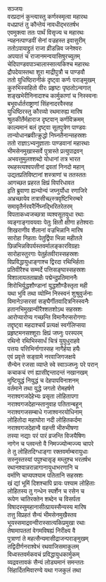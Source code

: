 सञ्जयः  
वरप्रदानं कुन्त्यास्तु कर्णस्स्मृत्वा महारथः  
वधप्राप्तं तु कौन्तेयं नावधीद्भरतर्षभ  
एवमुक्त्वा ततः पार्थं विसृज्य च महारथः  
न्यहनत्पाण्डवीं सेनां वज्रहस्त इवासुरीम्  
ततोऽपायाद्द्रुतं राजा व्रीडन्निव जनेश्वरः  
अपयातं च राजानमन्वयासिषुरच्युतम्  
चेदिपाण्डवपाञ्चालास्सात्यकिश्च महारथः  
द्रौपदेयास्तथा शूरा माद्रीपुत्रौ च पाण्डवौ  
ततो युधिष्ठिरानीकं दृष्ट्वा कर्णः पराङ्मुखम्  
कुरुभिस्सहितो वीरः प्रहृष्टः पृष्ठतोऽन्वगात्  
शङ्खभेरीनिनादाश्च कार्मुकाणां च निस्स्वनाः  
बभूवर्धार्तराष्ट्राणां सिंहनादरवैस्सह  
युधिष्ठिरस्तु कौरव्यो रथमारुह्य मारिष  
श्रुतकीर्तेर्महाराज दृष्टवान् कर्णविक्रमम्  
काल्यमानं बलं दृष्ट्वा सूतपुत्रेण पाण्डवः  
तान्योधानब्रवीत्क्रुद्धो निघ्नतैनान्सहस्रशः  
ततो राज्ञाऽभ्यनुज्ञाताः पाण्डवानां महारथाः  
भीमसेनमुखास्सर्वे पुत्रास्ते प्रत्युपाद्रवन्  
अभवत्तुमुलश्शब्दो योधानां तत्र भारत  
रथहस्त्यश्वपत्तीनां द्रवतां निनदो महान्  
उद्यतप्रतिविष्टानां शस्त्राणां च ततस्ततः  
आगच्छत प्रहरत क्षिप्रं विपरिधावत  
इति ब्रुवाणा ह्यन्योन्यं जघ्नुर्योधा रणाजिरे  
अभ्रच्छायेव तत्रासीच्छ्स्त्रवृष्टिभिरम्बरे  
समावृतैर्नरवरैर्निघ्नद्भिरितरेतरम्  
विपताकध्वजच्छत्रा व्यश्वसूतयुधा रथाः  
व्यङ्गाङ्गावयवाः पेतुः क्षितौ क्षीणा हतेश्वराः  
शिखराणीव शैलानां वज्रभिन्नानि मारिष  
सारोहा निहताः पेतुर्द्विपा भिन्ना महीतले  
छिन्नभिन्नविपर्यस्तवर्मालङ्कारविग्रहाः  
सारोहास्तुरगाः पेतुर्हतवीरास्सहस्रशः  
विप्रविद्धायुधाङ्गाश्च द्विरदा रथिभिर्हताः  
प्रतिवीरैश्च सम्मर्दे पत्तिसङ्घास्सहस्रशः  
विशालायतताम्राक्षैः पद्मेन्दुप्रतिमाननैः  
शिरोभिर्युद्धशौण्डानां युद्धशौण्डैस्तृता मही  
यथा भुवि तथा व्योम्नि निस्स्वनं शुश्रुवुर्जनाः  
विमानेऽप्सरसां सङ्घैर्गीतवादित्रनिस्स्वनैः  
हतानभिमुखान्वीरैश्शतशोऽथ सहस्रशः  
आरोप्यारोप्य गच्छन्ति विमानैरप्सरोगणाः  
तद्दृष्ट्वा महदाश्चर्यं प्रत्यक्षं स्वर्गलिप्सया  
प्रहृष्टमनसश्शूराः क्षिप्रं जघ्नुः परस्परम्  
रथिनो रथिभिस्सार्धं चित्रं युयुधुराहवे  
पत्तयः पत्तिभिर्नागास्सह नागैर्हया हयैः  
एवं प्रवृत्ते सङ्ग्रामे नरवाजिगजक्षये  
सैन्येन रजसा व्याप्ते स्वे स्वाञ्जघ्नुः परे परान्  
कचाकचं रणं ह्यासीद्दन्तादन्तं नखानखम्  
मुष्टियुद्धं नियुद्धं च देहपापविनाशनम्  
वर्तमाने तथा युद्धे जगतो रोमहर्षणे  
नराश्वगजदेहेभ्यः प्रसृता लोहितापगा  
नराश्वगजदेहान्स्तानुवाह पतितान्बहून्  
नराश्वगजसम्बाधे गजाश्वनरयोधिनाम्  
लोहितोदा महाघोरा नदी लोहितकर्दमा  
नराश्वगजदेहान्वै वहन्ती भीरुभीषणा  
तस्या नद्याः परं पारं व्रजन्ति विजयैषिणः  
नागेन च प्लवन्तो वै निमज्ज्योन्मज्ज्य चापरे  
ते तु लोहितदिग्धाङ्गा रक्तवर्माम्बरायुधाः  
सस्नुस्तस्यां पपुश्चासृङ् मम्लुश्च भरतर्षभ  
रथानश्वान्नरान्नागानायुधाभरणानि च  
वर्माणि चाप्यपश्याम पतितानि सहस्रशः  
खं द्यां भूमिं दिशश्चापि प्रायः पश्याम लोहिताः  
लोहितस्य तु गन्धेन स्पर्शेन च रसेन च  
रूपेण चातिरक्तेन शब्देन च विसर्पता  
विषादस्सुमहानासीत्प्रायस्सैन्यस्य मारिष  
तत्तु विप्रहतं सैन्यं भीमसेनमुखैस्तव  
भूयस्समाद्रवन्वीरास्सात्यकिप्रमुखा रथाः  
तेषामापततां वेगमविषह्यं निरीक्ष्य वै  
पुत्राणां ते महत्सैन्यमासीद्राजन्पराङ्मुखम्  
तद्विदीर्णनराश्वेभं रथवाजिसमाकुलम्  
विध्वस्तवर्मकवचं प्रविद्धायुधकार्मुकम्  
व्यद्रवत्तावकं सैन्यं लोड्यमानं समन्ततः  
सिंहार्दितमिवारण्ये यथा गजकुलं तथा   
